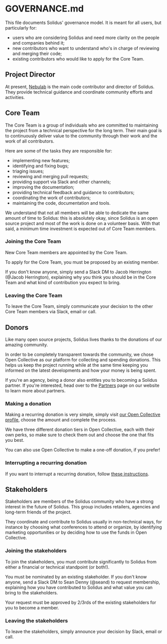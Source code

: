 # GOVERNANCE.md

This file documents Solidus' governance model. It is meant for all users, but particularly for:

- users who are considering Solidus and need more clarity on the people and companies behind it;
- new contributors who want to understand who's in charge of reviewing and merging their code;
- existing contributors who would like to apply for the Core Team.

## Project Director

At present, [Nebulab](https://www.nebulab.it) is the main code contributor and director of Solidus.
They provide technical guidance and coordinate community efforts and activities.

## Core Team

The Core Team is a group of individuals who are committed to maintaining the project from a
technical perspective for the long term. Their main goal is to continuously deliver value to the
community through their work and the work of all contributors.

Here are some of the tasks they are responsible for:

- implementing new features;
- identifying and fixing bugs;
- triaging issues;
- reviewing and merging pull requests;
- providing support via Slack and other channels;
- improving the documentation;
- providing technical feedback and guidance to contributors;
- coordinating the work of contributors;
- maintaining the code, documentation and tools.

We understand that not all members will be able to dedicate the same amount of time to Solidus: this
is absolutely okay, since Solidus is an open source project and most of the work is done on a
volunteer basis. With that said, a minimum time investment is expected out of Core Team members.

### Joining the Core Team

New Core Team members are appointed by the Core Team.

To apply for the Core Team, you must be proposed by an existing member.

If you don't know anyone, simply send a Slack DM to Jacob Herrington (@Jacob Herrington), explaining
why you think you should be in the Core Team and what kind of contribution you expect to bring.

### Leaving the Core Team

To leave the Core Team, simply communicate your decision to the other Core Team members via Slack,
email or call.

## Donors

Like many open source projects, Solidus lives thanks to the donations of our amazing community.

In order to be completely transparent towards the community, we chose Open Collective as our
platform for collecting and spending donations. This helps us keep the project running while at the
same time keeping you informed on the latest developments and how your money is being spent.

If you're an agency, being a donor also entitles you to becoming a Solidus partner. If you're
interested, head over to the [Partners](https://solidus.io/partners/) page on our website to learn
more about partners.

### Making a donation

Making a recurring donation is very simple, simply visit
[our Open Collective profile](https://opencollective.com/solidus), choose the amount and complete
the process.

We have three different donation tiers in Open Collective, each with their own perks, so make sure
to check them out and choose the one that fits you best.

You can also use Open Collective to make a one-off donation, if you prefer!

### Interrupting a recurring donation

If you want to interrupt a recurring donation, follow
[these instructions](https://docs.opencollective.com/help/backers-and-sponsors/payment#cancel-a-subscription).

## Stakeholders

Stakeholders are members of the Solidus community who have a strong interest in the future of
Solidus. This group includes retailers, agencies and long-term friends of the project.

They coordinate and contribute to Solidus usually in non-technical ways, for instance by choosing
what conferences to attend or organize, by identifying marketing opportunities or by deciding how
to use the funds in Open Collective.

### Joining the stakeholders

To join the stakeholders, you must contribute significantly to Solidus from either a financial or
technical standpoint (or both!).

You must be nominated by an existing stakeholder. If you don't know anyone, send a Slack DM to Sean
Denny (@seand) to request membership, explaining how you have contributed to Solidus and what value
you can bring to the stakeholders.

Your request must be approved by 2/3rds of the existing stakeholders for you to become a member.

### Leaving the stakeholders

To leave the stakeholders, simply announce your decision by Slack, email or call.

